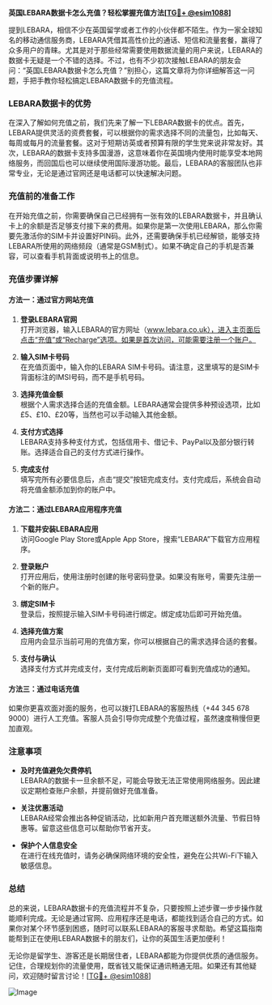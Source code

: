 **英国LEBARA数据卡怎么充值？轻松掌握充值方法[[TG💪+ @esim1088](https://t.me/s/esim1088)]**

提到LEBARA，相信不少在英国留学或者工作的小伙伴都不陌生。作为一家全球知名的移动通信服务商，LEBARA凭借其高性价比的通话、短信和流量套餐，赢得了众多用户的青睐。尤其是对于那些经常需要使用数据流量的用户来说，LEBARA的数据卡无疑是一个不错的选择。不过，也有不少初次接触LEBARA的朋友会问：“英国LEBARA数据卡怎么充值？”别担心，这篇文章将为你详细解答这一问题，手把手教你轻松搞定LEBARA数据卡的充值流程。

### LEBARA数据卡的优势

在深入了解如何充值之前，我们先来了解一下LEBARA数据卡的优点。首先，LEBARA提供灵活的资费套餐，可以根据你的需求选择不同的流量包，比如每天、每周或每月的流量套餐。这对于短期访英或者预算有限的学生党来说非常友好。其次，LEBARA的数据卡支持多国漫游，这意味着你在英国境内使用时能享受本地网络服务，而回国后也可以继续使用国际漫游功能。最后，LEBARA的客服团队也非常专业，无论是通过官网还是电话都可以快速解决问题。

### 充值前的准备工作

在开始充值之前，你需要确保自己已经拥有一张有效的LEBARA数据卡，并且确认卡上的余额是否足够支付接下来的费用。如果你是第一次使用LEBARA，那么你需要先激活你的SIM卡并设置好PIN码。此外，还需要确保手机已经解锁，能够支持LEBARA所使用的网络频段（通常是GSM制式）。如果不确定自己的手机是否兼容，可以查看手机背面或说明书上的信息。

### 充值步骤详解

#### 方法一：通过官方网站充值

1. **登录LEBARA官网**  
   打开浏览器，输入LEBARA的官方网址（www.lebara.co.uk），进入主页面后点击“充值”或“Recharge”选项。如果是首次访问，可能需要注册一个账户。

2. **输入SIM卡号码**  
   在充值页面中，输入你的LEBARA SIM卡号码。请注意，这里填写的是SIM卡背面标注的IMSI号码，而不是手机号码。

3. **选择充值金额**  
   根据个人需求选择合适的充值金额。LEBARA通常会提供多种预设选项，比如£5、£10、£20等，当然也可以手动输入其他金额。

4. **支付方式选择**  
   LEBARA支持多种支付方式，包括信用卡、借记卡、PayPal以及部分银行转账。选择适合自己的支付方式进行操作。

5. **完成支付**  
   填写完所有必要信息后，点击“提交”按钮完成支付。支付完成后，系统会自动将充值金额添加到你的账户中。

#### 方法二：通过LEBARA应用程序充值

1. **下载并安装LEBARA应用**  
   访问Google Play Store或Apple App Store，搜索“LEBARA”下载官方应用程序。

2. **登录账户**  
   打开应用后，使用注册时创建的账号密码登录。如果没有账号，需要先注册一个新的账户。

3. **绑定SIM卡**  
   登录后，按照提示输入SIM卡号码进行绑定。绑定成功后即可开始充值。

4. **选择充值方案**  
   应用内会显示当前可用的充值方案，你可以根据自己的需求选择合适的套餐。

5. **支付与确认**  
   选择支付方式并完成支付，支付完成后刷新页面即可看到充值成功的通知。

#### 方法三：通过电话充值

如果你更喜欢面对面的服务，也可以拨打LEBARA的客服热线（+44 345 678 9000）进行人工充值。客服人员会引导你完成整个充值过程，虽然速度稍慢但更加直观。

### 注意事项

- **及时充值避免欠费停机**  
  LEBARA的数据卡一旦余额不足，可能会导致无法正常使用网络服务。因此建议定期检查账户余额，并提前做好充值准备。

- **关注优惠活动**  
  LEBARA经常会推出各种促销活动，比如新用户首充赠送额外流量、节假日特惠等。留意这些信息可以帮助你节省开支。

- **保护个人信息安全**  
  在进行在线充值时，请务必确保网络环境的安全性，避免在公共Wi-Fi下输入敏感信息。

### 总结

总的来说，LEBARA数据卡的充值流程并不复杂，只要按照上述步骤一步步操作就能顺利完成。无论是通过官网、应用程序还是电话，都能找到适合自己的方式。如果你对某个环节感到困惑，随时可以联系LEBARA的客服寻求帮助。希望这篇指南能帮到正在使用LEBARA数据卡的朋友们，让你的英国生活更加便利！

无论你是留学生、游客还是长期居住者，LEBARA都能为你提供优质的通信服务。记住，合理规划你的流量使用，既省钱又能保证通讯畅通无阻。如果还有其他疑问，欢迎随时留言讨论！[[TG💪+ @esim1088](https://t.me/s/esim1088)]  

![Image](https://i.postimg.cc/4NQfJmqS/Snipaste-2025-05-13-00-14-12.png)